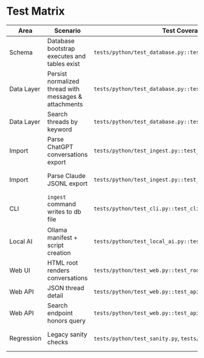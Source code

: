 # Test Matrix

| Area | Scenario | Test Coverage | Notes |
| --- | --- | --- | --- |
| Schema | Database bootstrap executes and tables exist | `tests/python/test_database.py::test_schema_installs` | Validates DDL script and FK wiring |
| Data Layer | Persist normalized thread with messages & attachments | `tests/python/test_database.py::test_store_and_fetch_thread` | Ensures token aggregation, ordering, attachments |
| Data Layer | Search threads by keyword | `tests/python/test_database.py::test_search_threads` | Exercises SQL search helper |
| Import | Parse ChatGPT conversations export | `tests/python/test_ingest.py::test_chatgpt_ingest` | Covers tree flattening + timezone normalization |
| Import | Parse Claude JSONL export | `tests/python/test_ingest.py::test_claude_ingest` | Covers metadata extraction |
| CLI | `ingest` command writes to db file | `tests/python/test_cli.py::test_cli_ingest_command` | Runs CLI entrypoint with temp files |
| Local AI | Ollama manifest + script creation | `tests/python/test_local_ai.py::test_manifest_and_script` | Ensures required models enumerated |
| Web UI | HTML root renders conversations | `tests/python/test_web.py::test_root_page_lists_threads` | Simulated WSGI request |
| Web API | JSON thread detail | `tests/python/test_web.py::test_api_thread_detail` | Validates API contract |
| Web API | Search endpoint honors query | `tests/python/test_web.py::test_api_search_threads` | Ensures search integration |
| Regression | Legacy sanity checks | `tests/python/test_sanity.py`, `tests/js/sanity.test.ts` | Protects blueprint/docs presence |

